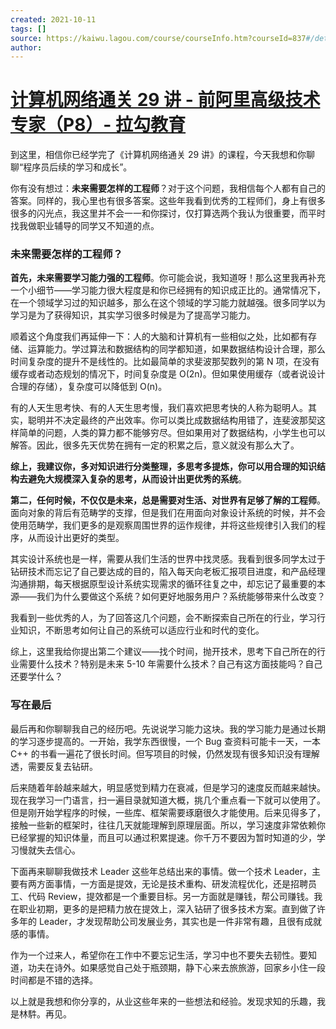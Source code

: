 ```yaml
---
created: 2021-10-11
tags: []
source: https://kaiwu.lagou.com/course/courseInfo.htm?courseId=837#/detail/pc?id=7263
author: 
---
```


# [计算机网络通关 29 讲 - 前阿里高级技术专家（P8）- 拉勾教育](https://kaiwu.lagou.com/course/courseInfo.htm?courseId=837#/detail/pc?id=7263)


到这里，相信你已经学完了《计算机网络通关 29 讲》的课程，今天我想和你聊聊“程序员后续的学习和成长”。

你有没有想过：**未来需要怎样的工程师**？对于这个问题，我相信每个人都有自己的答案。同样的，我心里也有很多答案。这些年我看到优秀的工程师们，身上有很多很多的闪光点，我这里并不会一一和你探讨，仅打算选两个我认为很重要，而平时找我做职业辅导的同学又不知道的点。

### 未来需要怎样的工程师？

**首先，未来需要学习能力强的工程师**。你可能会说，我知道呀！那么这里我再补充一个小细节——学习能力很大程度是和你已经拥有的知识成正比的。通常情况下，在一个领域学习过的知识越多，那么在这个领域的学习能力就越强。很多同学以为学习是为了获得知识，其实学习很多时候是为了提高学习能力。

顺着这个角度我们再延伸一下：人的大脑和计算机有一些相似之处，比如都有存储、运算能力。学过算法和数据结构的同学都知道，如果数据结构设计合理，那么时间复杂度的提升不是线性的。比如最简单的求斐波那契数列的第 N 项，在没有缓存或者动态规划的情况下，时间复杂度是 O(2n)。但如果使用缓存（或者说设计合理的存储），复杂度可以降低到 O(n)。

有的人天生思考快、有的人天生思考慢，我们喜欢把思考快的人称为聪明人。其实，聪明并不决定最终的产出效率。你可以类比成数据结构用错了，连斐波那契这样简单的问题，人类的算力都不能够穷尽。但如果用对了数据结构，小学生也可以解答。因此，很多先天优势在拥有一定的积累之后，意义就没有那么大了。

**综上，我建议你，多对知识进行分类整理，多思考多提炼，你可以用合理的知识结构去避免大规模深入复杂的思考，从而设计出更优秀的系统**。

**第二，任何时候，不仅仅是未来，总是需要对生活、对世界有足够了解的工程师**。面向对象的背后有范畴学的支撑，但是我们在用面向对象设计系统的时候，并不会使用范畴学，我们更多的是观察周围世界的运作规律，并将这些规律引入我们的程序，从而设计出更好的类型。

其实设计系统也是一样，需要从我们生活的世界中找灵感。我看到很多同学太过于钻研技术而忘记了自己要达成的目的，陷入每天向老板汇报项目进度，和产品经理沟通排期，每天根据原型设计系统实现需求的循环往复之中，却忘记了最重要的本源——我们为什么要做这个系统？如何更好地服务用户？系统能够带来什么改变？

我看到一些优秀的人，为了回答这几个问题，会不断探索自己所在的行业，学习行业知识，不断思考如何让自己的系统可以适应行业和时代的变化。

综上，这里我给你提出第二个建议——找个时间，抛开技术，思考下自己所在的行业需要什么技术？特别是未来 5-10 年需要什么技术？自己有这方面技能吗？自己还要学什么？

### 写在最后

最后再和你聊聊我自己的经历吧。先说说学习能力这块。我的学习能力是通过长期的学习逐步提高的。一开始，我学东西很慢，一个 Bug 查资料可能卡一天，一本 C++ 的书看一遍花了很长时间。但写项目的时候，仍然发现有很多知识没有理解透，需要反复去钻研。

后来随着年龄越来越大，明显感觉到精力在衰减，但是学习的速度反而越来越快。现在我学习一门语言，扫一遍目录就知道大概，挑几个重点看一下就可以使用了。但是刚开始学程序的时候，一些库、框架需要琢磨很久才能使用。后来见得多了，接触一些新的框架时，往往几天就能理解到原理层面。所以，学习速度非常依赖你已经掌握的知识体量，而且可以通过积累提速。你千万不要因为暂时知道的少，学习慢就失去信心。

下面再来聊聊我做技术 Leader 这些年总结出来的事情。做一个技术 Leader，主要有两方面事情，一方面是提效，无论是技术重构、研发流程优化，还是招聘员工、代码 Review，提效都是一个重要目标。另一方面就是赚钱，帮公司赚钱。我在职业初期，更多的是把精力放在提效上，深入钻研了很多技术方案。直到做了许多年的 Leader，才发现帮助公司发展业务，其实也是一件非常有趣，且很有成就感的事情。

作为一个过来人，希望你在工作中不要忘记生活，学习中也不要失去韧性。要知道，功夫在诗外。如果感觉自己处于瓶颈期，静下心来去旅旅游，回家乡小住一段时间都是不错的选择。

以上就是我想和你分享的，从业这些年来的一些想法和经验。发现求知的乐趣，我是林䭽。再见。
